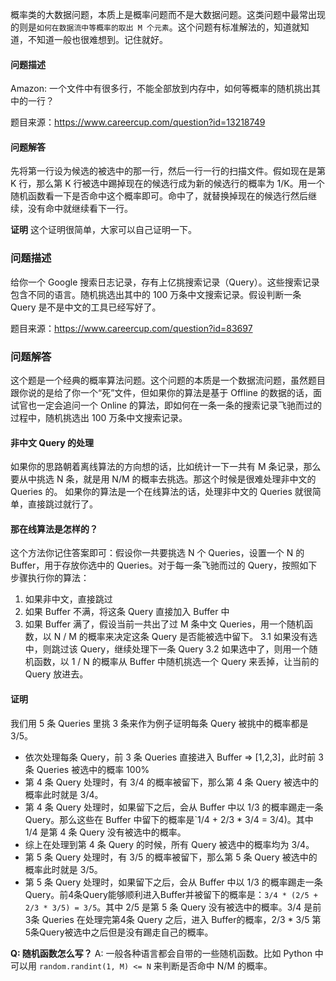 概率类的大数据问题，本质上是概率问题而不是大数据问题。这类问题中最常出现的则是`如何在数据流中等概率的取出 M 个元素`。这个问题有标准解法的，知道就知道，不知道一般也很难想到。记住就好。

#### 问题描述

Amazon: 一个文件中有很多行，不能全部放到内存中，如何等概率的随机挑出其中的一行？

题目来源：<https://www.careercup.com/question?id=13218749>

#### 问题解答

先将第一行设为候选的被选中的那一行，然后一行一行的扫描文件。假如现在是第 K 行，那么第 K 行被选中踢掉现在的候选行成为新的候选行的概率为 1/K。用一个随机函数看一下是否命中这个概率即可。命中了，就替换掉现在的候选行然后继续，没有命中就继续看下一行。

**证明**
这个证明很简单，大家可以自己证明一下。



### 问题描述

给你一个 Google 搜索日志记录，存有上亿挑搜索记录（Query）。这些搜索记录包含不同的语言。随机挑选出其中的 100 万条中文搜索记录。假设判断一条 Query 是不是中文的工具已经写好了。

题目来源：<https://www.careercup.com/question?id=83697>

### 问题解答

这个题是一个经典的概率算法问题。这个问题的本质是一个数据流问题，虽然题目跟你说的是给了你一个“死”文件，但如果你的算法是基于 Offline 的数据的话，面试官也一定会追问一个 Online 的算法，即如何在一条一条的搜索记录飞驰而过的过程中，随机挑选出 100 万条中文搜索记录。

#### 非中文 Query 的处理

如果你的思路朝着离线算法的方向想的话，比如统计一下一共有 M 条记录，那么要从中挑选 N 条，就是用 N/M 的概率去挑选。那这个时候是很难处理非中文的 Queries 的。
如果你的算法是一个在线算法的话，处理非中文的 Queries 就很简单，直接跳过就行了。

#### 那在线算法是怎样的？

这个方法你记住答案即可：假设你一共要挑选 N 个 Queries，设置一个 N 的 Buffer，用于存放你选中的 Queries。对于每一条飞驰而过的
Query，按照如下步骤执行你的算法：

1. 如果非中文，直接跳过
2. 如果 Buffer 不满，将这条 Query 直接加入 Buffer 中
3. 如果 Buffer 满了，假设当前一共出了过 M 条中文 Queries，用一个随机函数，以 N / M 的概率来决定这条 Query 是否能被选中留下。
   3.1 如果没有选中，则跳过该 Query，继续处理下一条 Query
   3.2 如果选中了，则用一个随机函数，以 1 / N 的概率从 Buffer 中随机挑选一个 Query 来丢掉，让当前的 Query 放进去。

#### 证明

我们用 5 条 Queries 里挑 3 条来作为例子证明每条 Query 被挑中的概率都是 3/5。

- 依次处理每条 Query，前 3 条 Queries 直接进入 Buffer => [1,2,3]，此时前 3 条 Queries 被选中的概率 100%
- 第 4 条 Query 处理时，有 3/4 的概率被留下，那么第 4 条 Query 被选中的概率此时就是 3/4。
- 第 4 条 Query 处理时，如果留下之后，会从 Buffer 中以 1/3 的概率踢走一条 Query。那么这些在 Buffer 中留下的概率是`1/4 + 2/3 * 3/4 = 3/4)。其中 1/4 是第 4 条 Query 没有被选中的概率。
- 综上在处理到第 4 条 Query 的时候，所有 Query 被选中的概率均为 3/4。
- 第 5 条 Query 处理时，有 3/5 的概率被留下，那么第 5 条 Query 被选中的概率此时就是 3/5。
- 第 5 条 Query 处理时，如果留下之后，会从 Buffer 中以 1/3 的概率踢走一条 Query。前4条Query能够顺利进入Buffer并被留下的概率是：`3/4 * (2/5 + 2/3 * 3/5) = 3/5`。其中 2/5 是第 5 条 Query 没有被选中的概率。3/4 是前3条 Queries 在处理完第4条 Query 之后，进入 Buffer的概率，2/3 * 3/5 第5条Query被选中之后但是没有踢走自己的概率。

**Q: 随机函数怎么写？**
A: 一般各种语言都会自带的一些随机函数。比如 Python 中可以用 `random.randint(1, M) <= N` 来判断是否命中 N/M 的概率。